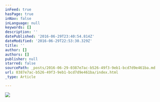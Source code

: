 ```yaml
---
inFeed: true
hasPage: true
inNav: false
inLanguage: null
keywords: []
description: ''
datePublished: '2016-06-29T23:40:54.814Z'
dateModified: '2016-06-29T22:53:30.329Z'
title: ''
author: []
authors: []
publisher: null
starred: false
sourcePath: _posts/2016-06-29-0387e7ac-b526-49f3-9eb1-bcd7d9e461ba.md
url: 0387e7ac-b526-49f3-9eb1-bcd7d9e461ba/index.html
_type: Article

---
```

![](https://the-grid-user-content.s3-us-west-2.amazonaws.com/49a9ba74-2171-4649-abea-c37b60fe2f0f.jpg)